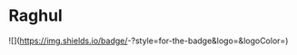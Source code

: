 # Raghul
![<Badge Name>](https://img.shields.io/badge/<Badge Text>-<Background Color>?style=for-the-badge&logo=<Icon Name>&logoColor=<Logo Color>)
